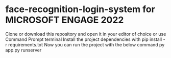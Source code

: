 # face-recognition-login-system for MICROSOFT ENGAGE 2022
Clone or download this repository and open it in your editor of choice or use Command Prompt terminal
Install the project dependencies with
pip install -r requirements.txt
Now you can run the project with the below command
py app.py runserver
